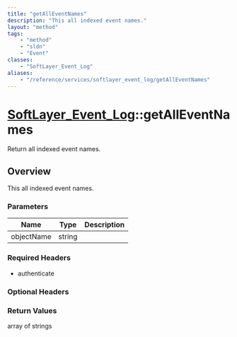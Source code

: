 ```yaml
---
title: "getAllEventNames"
description: "This all indexed event names."
layout: "method"
tags:
    - "method"
    - "sldn"
    - "Event"
classes:
    - "SoftLayer_Event_Log"
aliases:
    - "/reference/services/softlayer_event_log/getAllEventNames"
---
```

# [SoftLayer_Event_Log](/reference/services/SoftLayer_Event_Log)::getAllEventNames

Return all indexed event names.


## Overview 
This all indexed event names. 

### Parameters 
|Name | Type | Description |
| --- | --- | --- |
|objectName| string| |


### Required Headers
* authenticate

### Optional Headers

### Return Values
array of strings

